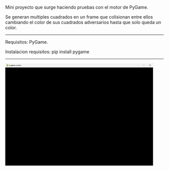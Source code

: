 Mini proyecto que surge haciendo pruebas con el motor de PyGame.

Se generan multiples cuadrados en un frame que colisionan entre ellos cambiando el color de sus cuadrados adversarios hasta que solo queda un color.

---

Requisitos: PyGame.

Instalacion requisitos: pip install pygame

---

![screenshot](images/preview.gif)

